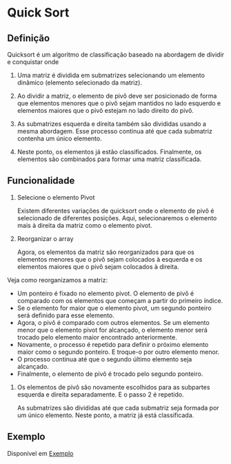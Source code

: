 # Quick Sort

## Definição

Quicksort é um algoritmo de classificação baseado na abordagem de dividir e conquistar onde

1. Uma matriz é dividida em submatrizes selecionando um elemento dinâmico (elemento selecionado da matriz).

1. Ao dividir a matriz, o elemento de pivô deve ser posicionado de forma que elementos menores que o pivô sejam mantidos no lado esquerdo e elementos maiores que o pivô estejam no lado direito do pivô.
1. As submatrizes esquerda e direita também são divididas usando a mesma abordagem. Esse processo continua até que cada submatriz contenha um único elemento.
1. Neste ponto, os elementos já estão classificados. Finalmente, os elementos são combinados para formar uma matriz classificada.

## Funcionalidade

1. Selecione o elemento Pivot

    Existem diferentes variações de quicksort onde o elemento de pivô é selecionado de diferentes posições. Aqui, selecionaremos o elemento mais à direita da matriz como o elemento pivot.

1. Reorganizar o array

    Agora, os elementos da matriz são reorganizados para que os elementos menores que o pivô sejam colocados à esquerda e os elementos maiores que o pivô sejam colocados à direita.

Veja como reorganizamos a matriz:

- Um ponteiro é fixado no elemento pivot. O elemento de pivô é comparado com os elementos que começam a partir do primeiro índice.
- Se o elemento for maior que o elemento pivot, um segundo ponteiro será definido para esse elemento.
- Agora, o pivô é comparado com outros elementos. Se um elemento menor que o elemento pivot for alcançado, o elemento menor será trocado pelo elemento maior encontrado anteriormente.
- Novamente, o processo é repetido para definir o próximo elemento maior como o segundo ponteiro. E troque-o por outro elemento menor.
- O processo continua até que o segundo último elemento seja alcançado.
- Finalmente, o elemento de pivô é trocado pelo segundo ponteiro.

1. Os elementos de pivô são novamente escolhidos para as subpartes esquerda e direita separadamente. E o passo 2 é repetido.

    As submatrizes são divididas até que cada submatriz seja formada por um único elemento. Neste ponto, a matriz já está classificada.

## Exemplo

Disponível em [Exemplo](QuickSort.py)





